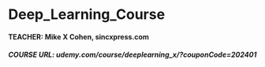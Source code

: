 # Deep_Learning_Course

#### TEACHER: Mike X Cohen, sincxpress.com
##### COURSE URL: udemy.com/course/deeplearning_x/?couponCode=202401
